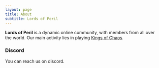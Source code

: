 ```yaml
---
layout: page
title: About
subtitle: Lords of Peril
---
```


**Lords of Peril** is a dynamic online community, with members from all over the world. Our main activity lies in playing [Kings of Chaos](https://www.kingsofchaos.com/).

### Discord

You can reach us on discord.
